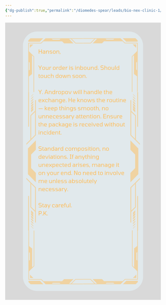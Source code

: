 ```yaml
---
{"dg-publish":true,"permalink":"/diomedes-spear/leads/bio-nex-clinic-1/"}
---
```



![To Hanson.png](/img/user/Diomedes'%20Spear/Assests/To%20Hanson.png)